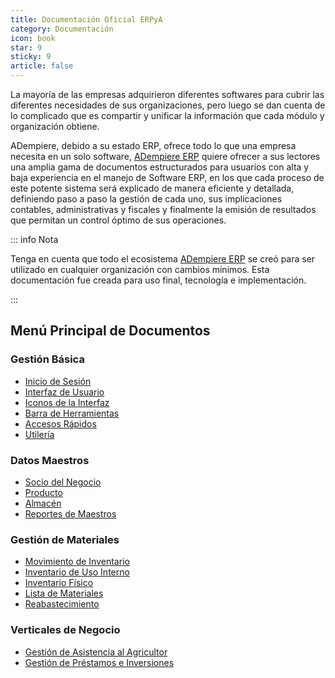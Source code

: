 ```yaml
---
title: Documentación Oficial ERPyA
category: Documentación
icon: book
star: 9
sticky: 9
article: false
---
```


La mayoría de las empresas adquirieron diferentes softwares para cubrir las diferentes necesidades de sus organizaciones, pero luego se dan cuenta de lo complicado que es compartir y unificar la información que cada módulo y organización obtiene.

ADempiere, debido a su estado ERP, ofrece todo lo que una empresa necesita en un solo software, [ADempiere ERP](http://erpya.com/) quiere ofrecer a sus lectores una amplia gama de documentos estructurados para usuarios con alta y baja experiencia en el manejo de Software ERP, en los que cada proceso de este potente sistema será explicado de manera eficiente y detallada, definiendo paso a paso la gestión de cada uno, sus implicaciones contables, administrativas y fiscales y finalmente la emisión de resultados que permitan un control óptimo de sus operaciones.

::: info Nota

Tenga en cuenta que todo el ecosistema [ADempiere ERP](https://erpya.com/) se creó para ser utilizado en cualquier organización con cambios mínimos. Esta documentación fue creada para uso final, tecnología e implementación.

:::

## Menú Principal de Documentos

### Gestión Básica

- [Inicio de Sesión](basic-rules/login)
- [Interfaz de Usuario](basic-rules/user-interface)
- [Iconos de la Interfaz](basic-rules/icons-interface)
- [Barra de Herramientas](basic-rules/toolbar)
- [Accesos Rápidos](basic-rules/quick-access)
- [Utilería](basic-rules/props)


### Datos Maestros

- [Socio del Negocio](master-data/business-partner)
- [Producto](master-data/product)
- [Almacén](master-data/warehouse)
- [Reportes de Maestros](master-data/reports)

### Gestión de Materiales

- [Movimiento de Inventario](material-management/inventory-move)
- [Inventario de Uso Interno](material-management/internal-use-inventory)
- [Inventario Físico](material-management/physical-inventory)
- [Lista de Materiales](material-management/ldm)
- [Reabastecimiento](material-management/replenishment)

### Verticales de Negocio

- [Gestión de Asistencia al Agricultor](verticals/fap)
- [Gestión de Préstamos e Inversiones](verticals/investment-and-loan)
